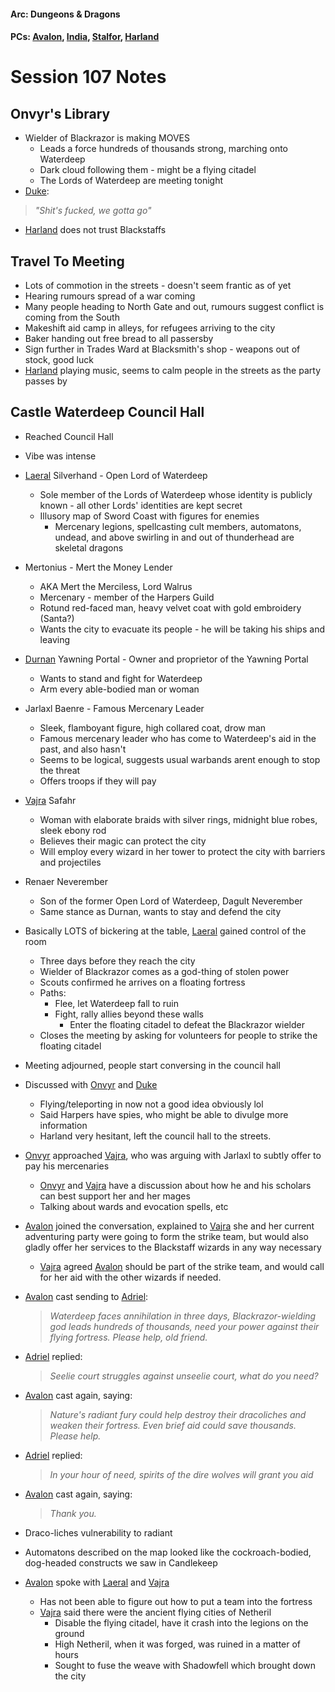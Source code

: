 #### Arc: Dungeons & Dragons
#### PCs: [Avalon](PCs/Current/Avalon.md), [India](PCs/Current/India.md), [Stalfor](PCs/Current/Stalfor.md), [Harland](PCs/Current/Harland.md)

# Session 107 Notes
## Onvyr's Library
- Wielder of Blackrazor is making MOVES
	- Leads a force hundreds of thousands strong, marching onto Waterdeep
	- Dark cloud following them - might be a flying citadel
	- The Lords of Waterdeep are meeting tonight
- [Duke](NPCs/Living/Duke.md): 
>	_"Shit's fucked, we gotta go"_
- [Harland](PCs/Current/Harland.md) does not trust Blackstaffs

## Travel To Meeting
- Lots of commotion in the streets - doesn't seem frantic as of yet
- Hearing rumours spread of a war coming
- Many people heading to North Gate and out, rumours suggest conflict is coming from the South
- Makeshift aid camp in alleys, for refugees arriving to the city
- Baker handing out free bread to all passersby
- Sign further in Trades Ward at Blacksmith's shop - weapons out of stock, good luck
- [Harland](PCs/Current/Harland.md) playing music, seems to calm people in the streets as the party passes by

## Castle Waterdeep Council Hall
- Reached Council Hall
- Vibe was intense
- [Laeral](Laeral.md) Silverhand - Open Lord of Waterdeep
	- Sole member of the Lords of Waterdeep whose identity is publicly known - all other Lords' identities are kept secret
	- Illusory map of Sword Coast with figures for enemies
		- Mercenary legions, spellcasting cult members, automatons, undead, and above swirling in and out of thunderhead are skeletal dragons
- Mertonius - Mert the Money Lender
	- AKA Mert the Merciless, Lord Walrus
	- Mercenary - member of the Harpers Guild
	- Rotund red-faced man, heavy velvet coat with gold embroidery (Santa?)
	- Wants the city to evacuate its people - he will be taking his ships and leaving
- [Durnan](NPCs/Living/Durnan.md) Yawning Portal - Owner and proprietor of the Yawning Portal
	- Wants to stand and fight for Waterdeep
	- Arm every able-bodied man or woman
- Jarlaxl Baenre - Famous Mercenary Leader
	- Sleek, flamboyant figure, high collared coat, drow man
	- Famous mercenary leader who has come to Waterdeep's aid in the past, and also hasn't
	- Seems to be logical, suggests usual warbands arent enough to stop the threat
	- Offers troops if they will pay
- [Vajra](NPCs/Living/Vajra.md) Safahr
	- Woman with elaborate braids with silver rings, midnight blue robes, sleek ebony rod
	- Believes their magic can protect the city
	- Will employ every wizard in her tower to protect the city with barriers and projectiles
- Renaer Neverember
	- Son of the former Open Lord of Waterdeep, Dagult Neverember
	- Same stance as Durnan, wants to stay and defend the city

- Basically LOTS of bickering at the table, [Laeral](Laeral.md) gained control of the room
	- Three days before they reach the city
	- Wielder of Blackrazor comes as a god-thing of stolen power
	- Scouts confirmed he arrives on a floating fortress
	- Paths:
		- Flee, let Waterdeep fall to ruin
		- Fight, rally allies beyond these walls
			- Enter the floating citadel to defeat the Blackrazor wielder
	- Closes the meeting by asking for volunteers for people to strike the floating citadel

- Meeting adjourned, people start conversing in the council hall
- Discussed with [Onvyr](NPCs/Living/Onvyr.md) and [Duke](NPCs/Living/Duke.md)
	- Flying/teleporting in now not a good idea obviously lol
	- Said Harpers have spies, who might be able to divulge more information
	- Harland very hesitant, left the council hall to the streets.

- [Onvyr](NPCs/Living/Onvyr.md) approached [Vajra](NPCs/Living/Vajra.md), who was arguing with Jarlaxl to subtly offer to pay his mercenaries
	- [Onvyr](NPCs/Living/Onvyr.md) and [Vajra](NPCs/Living/Vajra.md) have a discussion about how he and his scholars can best support her and her mages
	- Talking about wards and evocation spells, etc
- [Avalon](PCs/Current/Avalon.md) joined the conversation, explained to [Vajra](NPCs/Living/Vajra.md) she and her current adventuring party were going to form the strike team, but would also gladly offer her services to the Blackstaff wizards in any way necessary
	- [Vajra](NPCs/Living/Vajra.md) agreed [Avalon](PCs/Current/Avalon.md) should be part of the strike team, and would call for her aid with the other wizards if needed.

- [Avalon](PCs/Current/Avalon.md) cast sending to [Adriel](PCs/Past/Adriel.md): 
	> _Waterdeep faces annihilation in three days, Blackrazor-wielding god leads hundreds of thousands, need your power against their flying fortress. Please help, old friend._
- [Adriel](PCs/Past/Adriel.md) replied:
	> _Seelie court struggles against unseelie court, what do you need?_
- [Avalon](PCs/Current/Avalon.md) cast again, saying:
	> _Nature's radiant fury could help destroy their dracoliches and weaken their fortress. Even brief aid could save thousands. Please help._
- [Adriel](PCs/Past/Adriel.md) replied:
	> _In your hour of need, spirits of the dire wolves will grant you aid_
- [Avalon](PCs/Current/Avalon.md) cast again, saying:
	> _Thank you._

- Draco-liches vulnerability to radiant
- Automatons described on the map looked like the cockroach-bodied, dog-headed constructs we saw in Candlekeep

- [Avalon](PCs/Current/Avalon.md) spoke with [Laeral](Laeral.md) and [Vajra](NPCs/Living/Vajra.md)
	- Has not been able to figure out how to put a team into the fortress
	- [Vajra](NPCs/Living/Vajra.md) said there were the ancient flying cities of Netheril
		- Disable the flying citadel, have it crash into the legions on the ground
		- High Netheril, when it was forged, was ruined in a matter of hours
		- Sought to fuse the weave with Shadowfell which brought down the city
